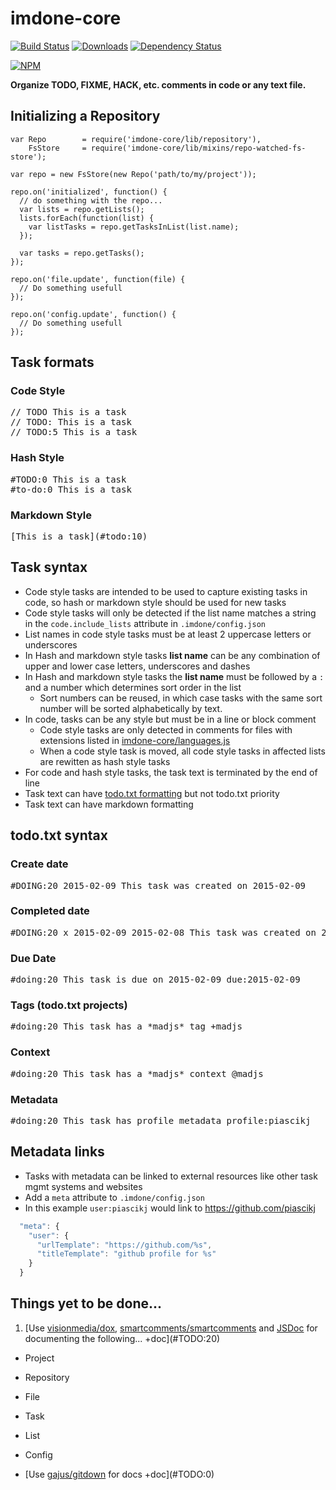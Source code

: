 imdone-core
===========
[![Build Status](https://travis-ci.org/imdone/imdone-core.png?branch=master)](https://travis-ci.org/imdone/imdone-core)
[![Downloads](http://img.shields.io/npm/dm/imdone-core.svg?style=flat)](https://nodei.co/npm/imdone-core/)
[![Dependency Status](https://gemnasium.com/piascikj/imdone-core.png)](https://gemnasium.com/piascikj/imdone-core)

[![NPM](https://nodei.co/npm/imdone-core.png)](https://nodei.co/npm/imdone-core/)

**Organize TODO, FIXME, HACK, etc. comments in code or any text file.**

Initializing a Repository
----
```
var Repo        = require('imdone-core/lib/repository'),
    FsStore     = require('imdone-core/lib/mixins/repo-watched-fs-store');

var repo = new FsStore(new Repo('path/to/my/project'));

repo.on('initialized', function() {
  // do something with the repo...
  var lists = repo.getLists();
  lists.forEach(function(list) {
    var listTasks = repo.getTasksInList(list.name);
  });

  var tasks = repo.getTasks();
});

repo.on('file.update', function(file) {
  // Do something usefull
});

repo.on('config.update', function() {
  // Do something usefull
});
```

Task formats
----

### Code Style
<pre>
// TODO This is a task
// TODO: This is a task
// TODO:5 This is a task
</pre>

### Hash Style
<pre>
&#35;TODO:0 This is a task
&#35;to-do:0 This is a task
</pre>

### Markdown Style
<pre>
&#91;This is a task&#93;&#40;&#35;todo:10&#41;
</pre>

Task syntax
----
- Code style tasks are intended to be used to capture existing tasks in code, so hash or markdown style should be used for new tasks
- Code style tasks will only be detected if the list name matches a string in the `code.include_lists` attribute in `.imdone/config.json`
- List names in code style tasks must be at least 2 uppercase letters or underscores
- In Hash and markdown style tasks **list name** can be any combination of upper and lower case letters, underscores and dashes
- In Hash and markdown style tasks the **list name** must be followed by a `:` and a number which determines sort order in the list
  - Sort numbers can be reused, in which case tasks with the same sort number will be sorted alphabetically by text.
- In code, tasks can be any style but must be in a line or block comment
  - Code style tasks are only detected in comments for files with extensions listed in <a href="https://github.com/imdone/imdone-core/blob/master/lib/languages.js" target="_blank">imdone-core/languages.js</a>
  - When a code style task is moved, all code style tasks in affected lists are rewitten as hash style tasks
- For code and hash style tasks, the task text is terminated by the end of line
- Task text can have <a href="https://github.com/ginatrapani/todo.txt-cli/wiki/The-Todo.txt-Format" target="_blank">todo.txt formatting</a> but not todo.txt priority
- Task text can have markdown formatting

todo.txt syntax
----

### Create date
<pre>
&#35;DOING:20 2015-02-09 This task was created on 2015-02-09
</pre>

### Completed date
<pre>
&#35;DOING:20 x 2015-02-09 2015-02-08 This task was created on 2015-02-08 and completed on 2015-02-09
</pre>

### Due Date
<pre>
&#35;doing:20 This task is due on 2015-02-09 due:2015-02-09
</pre>

### Tags (todo.txt projects)
<pre>
&#35;doing:20 This task has a &#42;madjs&#42; tag +madjs
</pre>

### Context
<pre>
&#35;doing:20 This task has a &#42;madjs&#42; context @madjs
</pre>

### Metadata
<pre>
&#35;doing:20 This task has profile metadata profile:piascikj
</pre>

Metadata links
----
- Tasks with metadata can be linked to external resources like other task mgmt systems and websites
- Add a `meta` attribute to `.imdone/config.json`
- In this example `user:piascikj` would link to <https://github.com/piascikj>  

```javascript
  "meta": {
    "user": {
      "urlTemplate": "https://github.com/%s",
      "titleTemplate": "github profile for %s"
    }
  }
```

Things yet to be done...
----
1. [Use [visionmedia/dox](https://github.com/visionmedia/dox), [smartcomments/smartcomments](https://github.com/smartcomments/smartcomments) and [JSDoc](http://usejsdoc.org) for documenting the following... +doc](#TODO:20)
  - Project
  - Repository
  - File
  - Task
  - List
  - Config

- [Use [gajus/gitdown](https://github.com/gajus/gitdown) for docs +doc](#TODO:0)
